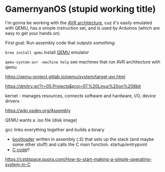 # GamernyanOS (stupid working title)

I'm gonna be working with the [AVR architecture](https://en.wikipedia.org/wiki/Atmel_AVR_instruction_set), cuz it's easily emulated with QEMU, has a simple instruction set, and is used by Arduinos (which are easy to get your hands on).

First goal: Run assembly code that outputs _something_.

`brew install qemu` install [QEMU](https://www.qemu.org/) emulator

`qemu-system-avr -machine help` see machines that run AVR architecture with qemu

https://qemu-project.gitlab.io/qemu/system/target-avr.html

https://dmitry.gr/?r=05.Projects&proj=07.%20Linux%20on%208bit

kernel - manages resources, connects software and hardware, I/O, device drivers

https://wiki.osdev.org/Assembly

QEMU wants a .iso file (disk image)

gcc links everything together and builds a binary

- [bootloader](https://github.com/memtest86plus/memtest86plus/blob/main/boot/x86/startup64.S) written in assembly (.S) that sets up the stack (and maybe some other stuff) and calls the C main function. startup/entrypoint
- [C code](https://github.com/memtest86plus/memtest86plus/blob/main/app/main.c)!!

https://cstdspace.quora.com/How-to-start-making-a-simple-operating-system-in-C
